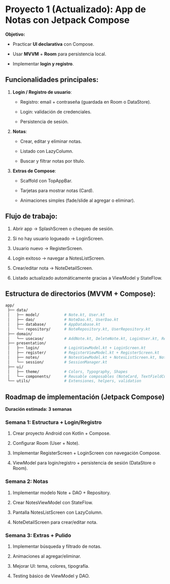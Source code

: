 Proyecto 1 (Actualizado): App de Notas con Jetpack Compose
==========================================================

**Objetivo:**

*   Practicar **UI declarativa** con Compose.

*   Usar **MVVM** + **Room** para persistencia local.

*   Implementar **login y registro**.


Funcionalidades principales:
----------------------------

1.  **Login / Registro de usuario**:

    *   Registro: email + contraseña (guardada en Room o DataStore).

    *   Login: validación de credenciales.

    *   Persistencia de sesión.

2.  **Notas**:

    *   Crear, editar y eliminar notas.

    *   Listado con LazyColumn.

    *   Buscar y filtrar notas por título.

3.  **Extras de Compose**:

    *   Scaffold con TopAppBar.

    *   Tarjetas para mostrar notas (Card).

    *   Animaciones simples (fade/slide al agregar o eliminar).


Flujo de trabajo:
-----------------

1.  Abrir app → SplashScreen o chequeo de sesión.

2.  Si no hay usuario logueado → LoginScreen.

3.  Usuario nuevo → RegisterScreen.

4.  Login exitoso → navegar a NotesListScreen.

5.  Crear/editar nota → NoteDetailScreen.

6.  Listado actualizado automáticamente gracias a ViewModel y StateFlow.


Estructura de directorios (MVVM + Compose):
-------------------------------------------

```bash
app/
 ├── data/
 │   ├── model/           # Note.kt, User.kt
 │   ├── dao/             # NoteDao.kt, UserDao.kt
 │   ├── database/        # AppDatabase.kt
 │   └── repository/      # NoteRepository.kt, UserRepository.kt
 ├── domain/
 │   └── usecase/         # AddNote.kt, DeleteNote.kt, LoginUser.kt, RegisterUser.kt
 ├── presentation/
 │   ├── login/           # LoginViewModel.kt + LoginScreen.kt
 │   ├── register/        # RegisterViewModel.kt + RegisterScreen.kt
 │   ├── notes/           # NotesViewModel.kt + NotesListScreen.kt, NoteDetailScreen.kt
 │   └── session/         # SessionManager.kt
 ├── ui/
 │   ├── theme/           # Colors, Typography, Shapes
 │   └── components/      # Reusable composables (NoteCard, TextFieldCustom)
 └── utils/               # Extensiones, helpers, validation

```

Roadmap de implementación (Jetpack Compose)
-------------------------------------------

**Duración estimada: 3 semanas**

### Semana 1: Estructura + Login/Registro

1.  Crear proyecto Android con Kotlin + Compose.

2.  Configurar Room (User + Note).

3.  Implementar RegisterScreen + LoginScreen con navegación Compose.

4.  ViewModel para login/registro + persistencia de sesión (DataStore o Room).


### Semana 2: Notas

1.  Implementar modelo Note + DAO + Repository.

2.  Crear NotesViewModel con StateFlow.

3.  Pantalla NotesListScreen con LazyColumn.

4.  NoteDetailScreen para crear/editar nota.


### Semana 3: Extras + Pulido

1.  Implementar búsqueda y filtrado de notas.

2.  Animaciones al agregar/eliminar.

3.  Mejorar UI: tema, colores, tipografía.

4.  Testing básico de ViewModel y DAO.
